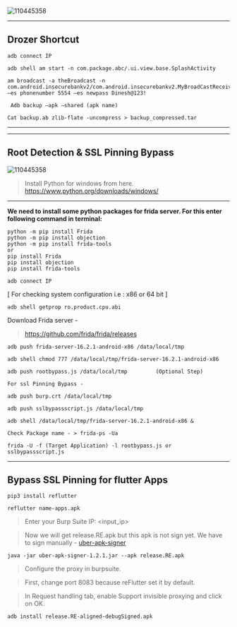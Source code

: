 ![110445358](https://github.com/RClueX/Mobile-App-Security-Testing/assets/110445358/42d0bb5f-00e8-4c96-86c3-6def922972c2)

---

**Drozer Shortcut**
---

```
adb connect IP
```

```
adb shell am start -n com.package.abc/.ui.view.base.SplashActivity
```

```
am broadcast -a theBroadcast -n com.android.insecurebankv2/com.android.insecurebankv2.MyBroadCastReceiver –es phonenumber 5554 –es newpass Dinesh@123!
```

```
 Adb backup –apk –shared (apk name)
 ```

 ```
Cat backup.ab zlib-flate -uncompress > backup_compressed.tar
```


---
---



**Root Detection & SSL Pinning Bypass**
---


![110445358](https://github.com/RClueX/Mobile-App-Security-Testing/assets/110445358/6972b11f-6291-4fb7-84c5-f53a893c540e)





> Install Python for windows from here.
> https://www.python.org/downloads/windows/

---


**We need to install some python packages for frida server. For this enter following command in terminal:**


```
python -m pip install Frida
python -m pip install objection
python -m pip install frida-tools
or
pip install Frida
pip install objection
pip install frida-tools
```


```
adb connect IP
```


[ For checking system configuration i.e : x86 or 64 bit ]

```
adb shell getprop ro.product.cpu.abi
```

Download Frida server -

> https://github.com/frida/frida/releases   

```
adb push frida-server-16.2.1-android-x86 /data/local/tmp
```

```
adb shell chmod 777 /data/local/tmp/frida-server-16.2.1-android-x86
```

```
adb push rootbypass.js /data/local/tmp         (Optional Step)
```
`For ssl Pinning Bypass -`
```
adb push burp.crt /data/local/tmp
```
```
adb push sslbypassscript.js /data/local/tmp 
```
```
adb shell /data/local/tmp/frida-server-16.2.1-android-x86 &
```

```
Check Package name - > frida-ps -Ua
```

```
frida -U -f (Target Application) -l rootbypass.js or sslbypassscript.js
```


-------------------------------------------------------

**Bypass SSL Pinning for flutter Apps**
---

```
pip3 install reflutter
```

```
reflutter name-apps.apk
```
> Enter your Burp Suite IP: <input_ip>

> Now we will get release.RE.apk but this apk is not sign yet. We have to sign manually -
[uber-apk-signer](https://github.com/RClueX/Mobile-App-Security-Testing/files/14861848/uber-apk-signer-1.3.0.1.2.zip)

```
java -jar uber-apk-signer-1.2.1.jar --apk release.RE.apk
```

> Configure the proxy in burpsuite.

> First, change port 8083 because reFlutter set it by default.

> In Request handling tab, enable Support invisible proxying and click on OK.

```
adb install release.RE-aligned-debugSigned.apk
```
